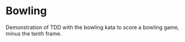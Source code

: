 # Bowling

Demonstration of TDD with the bowling kata to score a bowling game, minus the tenth frame.

